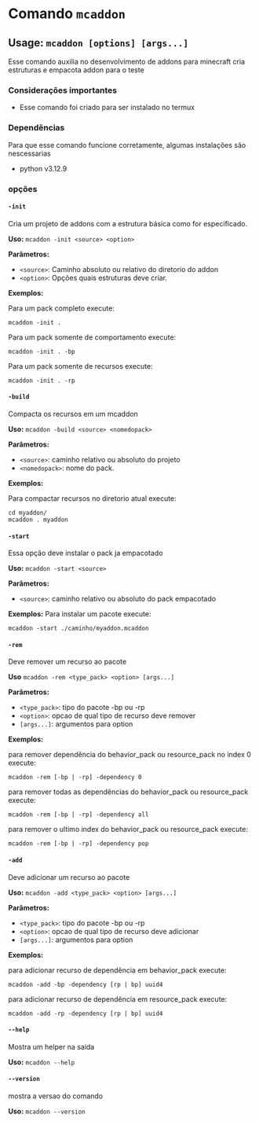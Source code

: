 # Comando `mcaddon`

## Usage: `mcaddon [options] [args...]`

Esse comando auxilia no desenvolvimento de addons para minecraft
cria estruturas e empacota addon para o teste

### Considerações importantes
* Esse comando foi criado para ser instalado no termux

### Dependências

Para que esse comando funcione corretamente, algumas instalações são nescessarias
* python v3.12.9

### opções

#### `-init`
Cria um projeto de addons com a estrutura básica como for especificado.

**Uso:** `mcaddon -init <source> <option>`

**Parâmetros:**

* `<source>`: Caminho absoluto ou relativo do diretorio do addon
* `<option>`: Opções quais estruturas deve criar.

**Exemplos:**

Para um pack completo execute:

```
mcaddon -init .
```

Para um pack somente de comportamento execute:
```
mcaddon -init . -bp
```

Para um pack somente de recursos execute:
```
mcaddon -init . -rp
```

#### `-build`
Compacta os recursos em um mcaddon

**Uso:** `mcaddon -build <source> <nomedopack>`

**Parâmetros:**

* `<source>`: caminho relativo ou absoluto do projeto
* `<nomedopack>`: nome do pack.

**Exemplos:**

Para compactar recursos no diretorio atual execute:
```
cd myaddon/
mcaddon . myaddon
```

#### `-start`
Essa opção deve instalar o pack ja empacotado

**Uso:** `mcaddon -start <source>`

**Parâmetros:**
* `<source>`: caminho relativo ou absoluto do pack empacotado

**Exemplos:**
Para instalar um pacote execute:
```
mcaddon -start ./caminho/myaddon.mcaddon
```

#### `-rem`
Deve remover um recurso ao pacote

**Uso** `mcaddon -rem <type_pack> <option> [args...]`

**Parâmetros:**
* `<type_pack>`: tipo do pacote -bp ou -rp
* `<option>`: opcao de qual tipo de recurso deve remover
* `[args...]`: argumentos para option

**Exemplos:**

para remover dependência do behavior_pack ou resource_pack no index 0 execute:
```
mcaddon -rem [-bp | -rp] -dependency 0
```

para remover todas as dependências do behavior_pack ou resource_pack execute:
```
mcaddon -rem [-bp | -rp] -dependency all
```

para remover o ultimo index do behavior_pack ou resource_pack execute:
```
mcaddon -rem [-bp | -rp] -dependency pop
```

#### `-add`
Deve adicionar um recurso ao pacote

**Uso:** `mcaddon -add <type_pack> <option> [args...]`

**Parâmetros:**
* `<type_pack>`: tipo do pacote -bp ou -rp
* `<option>`: opcao de qual tipo de recurso deve adicionar
* `[args...]`: argumentos para option

**Exemplos:**

para adicionar recurso de dependência em behavior_pack execute:
```
mcaddon -add -bp -dependency [rp | bp] uuid4
```

para adicionar recurso de dependência em resource_pack execute:
```
mcaddon -add -rp -dependency [rp | bp] uuid4
```

#### `--help`
Mostra um helper na saida

**Uso:** `mcaddon --help`

#### `--version`
mostra a versao do comando

**Uso:** `mcaddon --version`